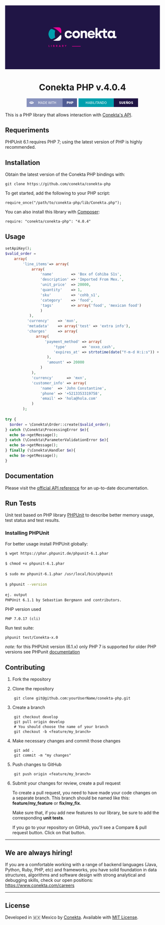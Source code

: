 <div align="center">

![banner](readme_files/banner.png)

# Conekta PHP v.4.0.4

![php badge](readme_files/php-badge.png)
![conekta badge](readme_files/conekta-badge.png)

</div>

This is a PHP library that allows interaction with [Conekta's API](https://api.conekta.io).

## Requeriments

PHPUnit 6.1 requires PHP 7; using the latest version of PHP is highly recommended.

## Installation

Obtain the latest version of the Conekta PHP bindings with:

    git clone https://github.com/conekta/conekta-php

To get started, add the following to your PHP script:

    require_once("/path/to/conekta-php/lib/Conekta.php");

You can also install this library with [Composer](https://github.com/composer/composer):

    require: "conekta/conekta-php": "4.0.4"

## Usage

```php
setApiKey();
$valid_order =
    array(
        'line_items'=> array(
            array(
                'name'        => 'Box of Cohiba S1s',
                'description' => 'Imported From Mex.',
                'unit_price'  => 20000,
                'quantity'    => 1,
                'sku'         => 'cohb_s1',
                'category'    => 'food',
                'tags'        => array('food', 'mexican food')
                )
           ),
          'currency'    => 'mxn',
          'metadata'    => array('test' => 'extra info'),
          'charges'     => array(
              array(
                  'payment_method' => array(
                      'type'       => 'oxxo_cash',
                      'expires_at' => strtotime(date("Y-m-d H:i:s")) + "36000"
                   ),
                   'amount' => 20000
                )
            ),
            'currency'      => 'mxn',
            'customer_info' => array(
                'name'  => 'John Constantine',
                'phone' => '+5213353319758',
                'email' => 'hola@hola.com'
            )
        );

try {
  $order = \Conekta\Order::create($valid_order);
} catch (\Conekta\ProcessingError $e){
  echo $e->getMessage();
} catch (\Conekta\ParameterValidationError $e){
  echo $e->getMessage();
} finally (\Conekta\Handler $e){
  echo $e->getMessage();
}
```

## Documentation

Please visit the [official API reference](https://developers.conekta.com/api?language=php) for an up-to-date documentation.

## Run Tests

Unit test based on PHP library [PHPUnit](https://github.com/sebastianbergmann/phpunit) to describe better memory usage, test status and test results.

### Installing PHPUnit

For better usage install PHPUnit globally:

```bash
$ wget https://phar.phpunit.de/phpunit-6.1.phar

$ chmod +x phpunit-6.1.phar

$ sudo mv phpunit-6.1.phar /usr/local/bin/phpunit

$ phpunit --version

ej. output
PHPUnit 6.1.1 by Sebastian Bergmann and contributors.

```

PHP version used

```
PHP 7.0.17 (cli)
```

Run test suite:

```
phpunit test/Conekta-x.0
```

_note:_ for this PHPUnit version (6.1.x) only PHP 7 is supported for older PHP versions see PHPunit <a href="https://phpunit.de/"> documentation</a>


## Contributing

1. Fork the repository

2. Clone the repository
```
    git clone git@github.com:yourUserName/conekta-php.git
```
3. Create a branch
```
    git checkout develop
    git pull origin develop
    # You should choose the name of your branch
    git checkout -b <feature/my_branch>
```
4. Make necessary changes and commit those changes
```
    git add .
    git commit -m "my changes"
```
5. Push changes to GitHub
```
    git push origin <feature/my_branch>
```
6. Submit your changes for review, create a pull request

   To create a pull request, you need to have made your code changes on a separate branch. This branch should be named like this: **feature/my_feature** or **fix/my_fix**.

   Make sure that, if you add new features to our library, be sure to add the corresponding **unit tests**.

   If you go to your repository on GitHub, you’ll see a Compare & pull request button. Click on that button.

***

## We are always hiring!

If you are a comfortable working with a range of backend languages (Java, Python, Ruby, PHP, etc) and frameworks, you have solid foundation in data structures, algorithms and software design with strong analytical and debugging skills, check our open positions: https://www.conekta.com/careers

---

## License

Developed in :mexico: Mexico by [Conekta](https://www.conekta.com). Available with [MIT License](LICENSE).
